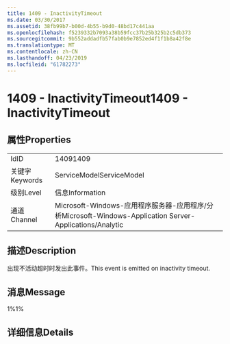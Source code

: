 ```yaml
---
title: 1409 - InactivityTimeout
ms.date: 03/30/2017
ms.assetid: 38fb99b7-b00d-4b55-b9d0-48bd17c441aa
ms.openlocfilehash: f5239332b7093a38b59fcc37b25b325b2c5db373
ms.sourcegitcommit: 9b552addadfb57fab0b9e7852ed4f1f1b8a42f8e
ms.translationtype: MT
ms.contentlocale: zh-CN
ms.lasthandoff: 04/23/2019
ms.locfileid: "61782273"
---
```

# <a name="1409---inactivitytimeout"></a><span data-ttu-id="a120e-102">1409 - InactivityTimeout</span><span class="sxs-lookup"><span data-stu-id="a120e-102">1409 - InactivityTimeout</span></span>
## <a name="properties"></a><span data-ttu-id="a120e-103">属性</span><span class="sxs-lookup"><span data-stu-id="a120e-103">Properties</span></span>  
  
|||  
|-|-|  
|<span data-ttu-id="a120e-104">Id</span><span class="sxs-lookup"><span data-stu-id="a120e-104">ID</span></span>|<span data-ttu-id="a120e-105">1409</span><span class="sxs-lookup"><span data-stu-id="a120e-105">1409</span></span>|  
|<span data-ttu-id="a120e-106">关键字</span><span class="sxs-lookup"><span data-stu-id="a120e-106">Keywords</span></span>|<span data-ttu-id="a120e-107">ServiceModel</span><span class="sxs-lookup"><span data-stu-id="a120e-107">ServiceModel</span></span>|  
|<span data-ttu-id="a120e-108">级别</span><span class="sxs-lookup"><span data-stu-id="a120e-108">Level</span></span>|<span data-ttu-id="a120e-109">信息</span><span class="sxs-lookup"><span data-stu-id="a120e-109">Information</span></span>|  
|<span data-ttu-id="a120e-110">通道</span><span class="sxs-lookup"><span data-stu-id="a120e-110">Channel</span></span>|<span data-ttu-id="a120e-111">Microsoft-Windows-应用程序服务器-应用程序/分析</span><span class="sxs-lookup"><span data-stu-id="a120e-111">Microsoft-Windows-Application Server-Applications/Analytic</span></span>|  
  
## <a name="description"></a><span data-ttu-id="a120e-112">描述</span><span class="sxs-lookup"><span data-stu-id="a120e-112">Description</span></span>  
 <span data-ttu-id="a120e-113">出现不活动超时时发出此事件。</span><span class="sxs-lookup"><span data-stu-id="a120e-113">This event is emitted on inactivity timeout.</span></span>  
  
## <a name="message"></a><span data-ttu-id="a120e-114">消息</span><span class="sxs-lookup"><span data-stu-id="a120e-114">Message</span></span>  
 <span data-ttu-id="a120e-115">1%</span><span class="sxs-lookup"><span data-stu-id="a120e-115">1%</span></span>  
  
## <a name="details"></a><span data-ttu-id="a120e-116">详细信息</span><span class="sxs-lookup"><span data-stu-id="a120e-116">Details</span></span>
